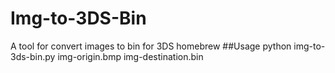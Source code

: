 # Img-to-3DS-Bin
A tool for convert images to bin for  3DS homebrew 
##Usage
python img-to-3ds-bin.py img-origin.bmp img-destination.bin
